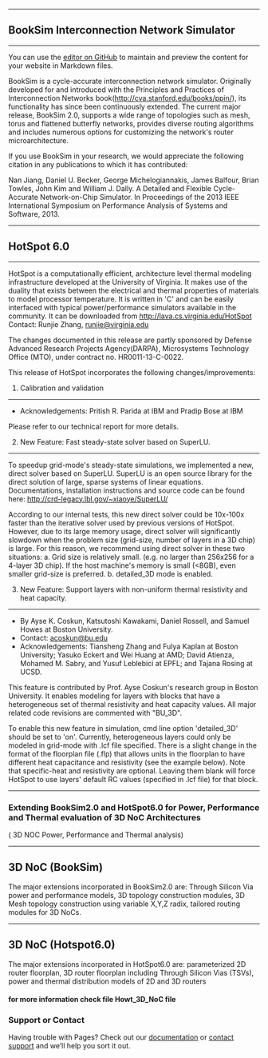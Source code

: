 -----------------------------------------------------------------------------------------------------
## BookSim Interconnection Network Simulator
-----------------------------------------------------------------------------------------------------
You can use the [editor on GitHub](https://github.com/bheemhh1/3D_NoC/edit/master/README.md) to maintain and preview the content for your website in Markdown files.

BookSim is a cycle-accurate interconnection network simulator. Originally developed for and introduced with the Principles and Practices of Interconnection Networks book(http://cva.stanford.edu/books/ppin/), its functionality has since been continuously extended. The current major release, BookSim 2.0, supports a wide range of topologies such as mesh, torus and flattened butterfly networks, provides diverse routing algorithms and includes numerous options for customizing the network's router microarchitecture.

If you use BookSim in your research, we would appreciate the following citation in any publications to which it has contributed:

Nan Jiang, Daniel U. Becker, George Michelogiannakis, James Balfour, Brian Towles, John Kim and William J. Dally. A Detailed and Flexible Cycle-Accurate Network-on-Chip Simulator. In Proceedings of the 2013 IEEE International Symposium on Performance Analysis of Systems and Software, 2013.

-----------------------------------------------------------------------------------------------------
## HotSpot 6.0
-----------------------------------------------------------------------------------------------------
HotSpot is a computationally efficient, architecture level thermal modeling
infrastructure developed at the University of Virginia. It makes use of the
duality that exists between the electrical and thermal properties of materials
to model processor temperature. It is written in 'C' and can be easily
interfaced with typical power/performance simulators available in the
community. It can be downloaded from http://lava.cs.virginia.edu/HotSpot
Contact: Runjie Zhang, runjie@virginia.edu

The changes documented in this release are partly sponsored by 
Defense Advanced Research Projects Agency(DARPA), Microsystems Technology Office (MTO),
under contract no. HR0011-13-C-0022.

This release of HotSpot incorporates the following changes/improvements:


1) Calibration and validation 
-----------------------------------------------------------------------------------------------------
- Acknowledgements: Pritish R. Parida at IBM and Pradip Bose at IBM

Please refer to our technical report for more details.


2) New Feature: Fast steady-state solver based on SuperLU.
-----------------------------------------------------------------------------------------------------
To speedup grid-mode's steady-state simulations, we implemented a new, direct solver based on SuperLU. 
SuperLU is an open source library for the direct solution of large, sparse systems of 
linear equations. Documentations, installation instructions and source code can be found here: 
http://crd-legacy.lbl.gov/~xiaoye/SuperLU/

According to our internal tests, this new direct solver could be 10x-100x faster than 
the iterative solver used by previous versions of HotSpot. However, due to its large memory usage,
direct solver will significantly slowdown when the problem size (grid-size, number of layers in a 
3D chip) is large. For this reason, we recommend using direct solver in these two situations:
a. Grid size is relatively small. (e.g. no larger than 256x256 for a 4-layer 3D chip).
   If the host machine's memory is small (<8GB), even smaller grid-size is preferred.
b. detailed_3D mode is enabled.


3) New Feature: Support layers with non-uniform thermal resistivity and heat capacity.
-----------------------------------------------------------------------------------------------------
- By Ayse K. Coskun, Katsutoshi Kawakami, Daniel Rossell, and Samuel Howes at Boston University.
- Contact: acoskun@bu.edu
- Acknowledgements: Tiansheng Zhang and Fulya Kaplan at Boston University; Yasuko Eckert and Wei Huang at AMD; 
  David Atienza, Mohamed M. Sabry, and Yusuf Leblebici at EPFL; and Tajana Rosing at UCSD.

This feature is contributed by Prof. Ayse Coskun's research group in Boston University.
It enables modeling for layers with blocks that have a heterogeneous set of thermal 
resistivity and heat capacity values. All major related code revisions are commented with "BU_3D".

To enable this new feature in simulation, cmd line option 'detailed_3D' should be set to 'on'.
Currently, heterogeneous layers could only be modeled in grid-mode with .lcf file specified.
There is a slight change in the format of the floorplan file (.flp) that allows units in
the floorplan to have different heat capacitance and resistivity (see the example below). 
Note that specific-heat and resistivity are optional. Leaving them blank will force HotSpot 
to use layers' default RC values (specified in .lcf file) for that block. 


-----------------------------------------------------------------------------------------------------
### Extending BookSim2.0 and HotSpot6.0 for Power, Performance and Thermal evaluation of 3D NoC Architectures
( 3D NOC Power, Performance and Thermal analysis)

-----------------------------------------------------------------------------------------------------
3D NoC (BookSim) 
-----------------------------------------------------------------------------------------------------
The major extensions incorporated in BookSim2.0 are: Through Silicon Via power and performance models, 
3D topology construction modules, 3D Mesh topology construction using variable X,Y,Z radix, tailored 
routing modules for 3D NoCs. 

-----------------------------------------------------------------------------------------------------
3D NoC (Hotspot6.0)
-----------------------------------------------------------------------------------------------------
The major extensions incorporated in HotSpot6.0 are: parameterized  2D router floorplan, 3D router floorplan including Through Silicon Vias (TSVs), power and thermal distribution models of 2D and 3D routers

#### for more information check file Howt_3D_NoC file 

### Support or Contact

Having trouble with Pages? Check out our [documentation](https://help.github.com/categories/github-pages-basics/) or [contact support](https://github.com/contact) and we’ll help you sort it out.
